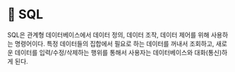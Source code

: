 # 🐬 SQL 
SQL은 관계형 데이터베이스에서 데이터 정의, 데이터 조작, 데이터 제어를 위해 사용하는 명령어이다. 특정 데이터들의 집합에서 필요로 하는 데이터를 꺼내서 조회하고, 새로운 데이터를 입력/수정/삭제하는 행위를 통해서 사용자는 데이터베이스와 대화(통신)하게 된다.
